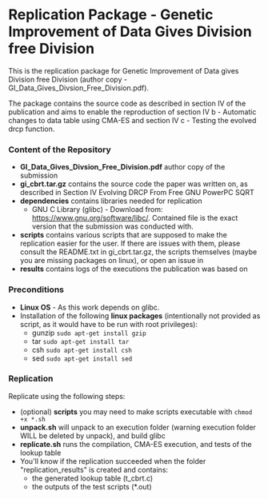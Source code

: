 # Replication Package - Genetic Improvement of Data Gives Division free Division

This is the replication package for Genetic Improvement of Data gives Division free Division  (author copy - GI_Data_Gives_Divsion_Free_Division.pdf).

The package contains the source code as described in section IV of the publication and aims to enable the reproduction of section IV b - Automatic changes to data table using CMA-ES and section IV c - Testing the evolved drcp function.

### Content of the Repository
- __GI_Data_Gives_Divsion_Free_Division.pdf__ author copy of the submission
- __gi_cbrt.tar.gz__ contains the source code the paper was written on, as described in Section IV Evolving DRCP From Free GNU PowerPC SQRT
- __dependencies__ contains libraries needed for replication
  - GNU C Library (glibc) - Download from: https://www.gnu.org/software/libc/. Contained file is the exact version that the submission was conducted with.
- __scripts__ contains various scripts that are supposed to make the replication easier for the user. If there are issues with them, please consult the README.txt in gi_cbrt.tar.gz, the scripts themselves (maybe you are missing packages on linux), or open an issue in
- __results__ contains logs of the executions the publication was based on

### Preconditions

- __Linux OS__ - As this work depends on glibc.
- Installation of the following __linux packages__ (intentionally not provided as script, as it would have to be run with root privileges):
  - gunzip `sudo apt-get install gzip`
  - tar `sudo apt-get install tar`
  - csh `sudo apt-get install csh`
  - sed `sudo apt-get install sed`

### Replication

Replicate using the following steps:
- (optional) __scripts__ you may need to make scripts executable with `chmod +x *.sh`
- __unpack.sh__ will unpack to an execution folder (warning execution folder WILL be deleted by unpack), and build glibc
- __replicate.sh__ runs the compilation, CMA-ES execution, and tests of the lookup table
- You'll know if the replication succeeded when the folder "replication_results" is created and contains:
  - the generated lookup table (t_cbrt.c)
  - the outputs of the test scripts (*.out)
